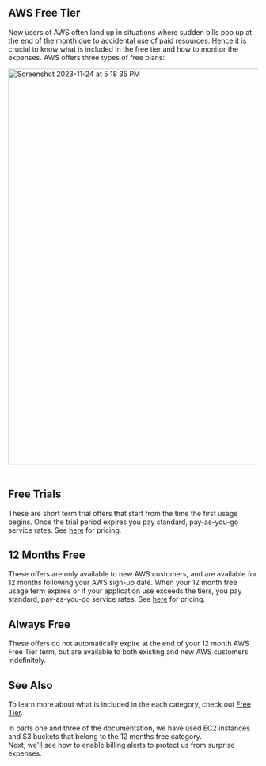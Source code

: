 ## AWS Free Tier

New users of AWS often land up in situations where sudden bills pop up at the end of the month due to accidental use of paid resources.
Hence it is crucial to know what is included in the free tier and how to monitor the expenses. 
AWS offers three types of free plans:

<img width="800" alt="Screenshot 2023-11-24 at 5 18 35 PM" src="https://github.com/AhilyaK/aws-docs/assets/26397706/d2a1019e-552c-48bb-a39c-6ea6b4403dac">   
</br></br>

## Free Trials
These are short term trial offers that start from the time the first usage begins. Once the trial period expires you pay standard, pay-as-you-go service rates. See [here](https://aws.amazon.com/pricing/?aws-products-pricing.sort-by=item.additionalFields.productNameLowercase&aws-products-pricing.sort-order=asc&awsf.Free%20Tier%20Type=*all&awsf.tech-category=*all) for pricing.

## 12 Months Free
These offers are only available to new AWS customers, and are available for 12 months following your AWS sign-up date. When your 12 month free usage term expires or if your application use exceeds the tiers, you pay standard, pay-as-you-go service rates. See [here](https://aws.amazon.com/pricing/?aws-products-pricing.sort-by=item.additionalFields.productNameLowercase&aws-products-pricing.sort-order=asc&awsf.Free%20Tier%20Type=*all&awsf.tech-category=*all) for pricing.

## Always Free
These offers do not automatically expire at the end of your 12 month AWS Free Tier term, but are available to both existing and new AWS customers indefinitely.

## See Also
To learn more about what is included in the each category, check out [Free Tier](https://aws.amazon.com/free/?all-free-tier.sort-by=item.additionalFields.SortRank&all-free-tier.sort-order=asc&awsf.Free%20Tier%20Types=*all&awsf.Free%20Tier%20Categories=*all).

In parts one and three of the documentation, we have used EC2 instances and S3 buckets that belong to the 12 months free category.   
Next, we'll see how to enable billing alerts to protect us from surprise expenses.
